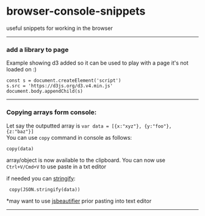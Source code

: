 # browser-console-snippets
useful snippets for working in the browser

-----------------

### add a library to page

Example showing d3 added so it can be used to play with a page it's not loaded on :)

```
const s = document.createElement('script')
s.src = 'https://d3js.org/d3.v4.min.js'
document.body.appendChild(s)
```

-----------------

### Copying arrays form console: 

Let say the outputted array is `var data = [{x:"xyz"}, {y:"foo"}, {z:"baz"}]`  
You can use `copy` command in console as follows: 
```
copy(data)
```
array/object is now available to the clipboard. You can now use `Ctrl+V/Cmd+V` to use paste in a txt editor 

if needed you can [stringify](https://developer.mozilla.org/en/docs/Web/JavaScript/Reference/Global_Objects/JSON/stringify):
```
 copy(JSON.stringify(data))
```
*may want to use  [jsbeautifier](http://jsbeautifier.org/) prior pasting into text editor 

-----------------
